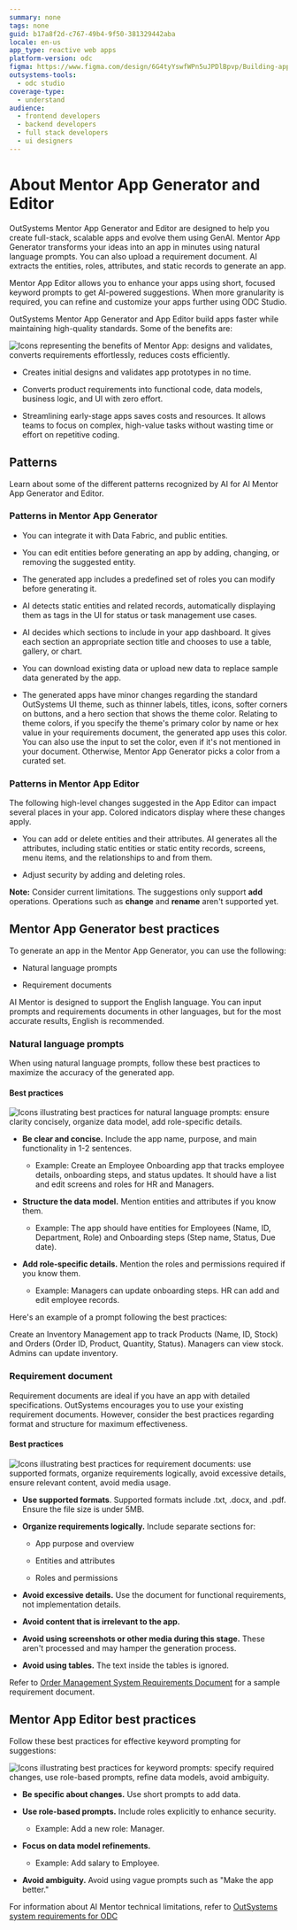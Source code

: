 ```yaml
---
summary: none
tags: none
guid: b17a8f2d-c767-49b4-9f50-381329442aba
locale: en-us
app_type: reactive web apps
platform-version: odc
figma: https://www.figma.com/design/6G4tyYswfWPn5uJPDlBpvp/Building-apps?m=auto&node-id=6814-98&t=06ppRqezdRkEkuAh-1
outsystems-tools:
  - odc studio
coverage-type:
  - understand 
audience:
  - frontend developers
  - backend developers
  - full stack developers
  - ui designers
---
```


# About Mentor App Generator and Editor

OutSystems Mentor App Generator and Editor are designed to help you create full-stack, scalable apps and evolve them using GenAI. Mentor App Generator transforms your ideas into an app in minutes using natural language prompts. You can also upload a requirement document. AI extracts the entities, roles, attributes, and static records to generate an app.

Mentor App Editor allows you to enhance your apps using short, focused keyword prompts to get AI-powered suggestions. When more granularity is required, you can refine and customize your apps further using ODC Studio.

OutSystems Mentor App Generator and App Editor build apps faster while maintaining high-quality standards. Some of the benefits are:

![Icons representing the benefits of Mentor App: designs and validates, converts requirements effortlessly, reduces costs efficiently.](images/benefits-mentor-app-ams.png "Benefits of Mentor App")

* Creates initial designs and validates app prototypes in no time.

* Converts product requirements into functional code, data models, business logic, and UI with zero effort.

* Streamlining early-stage apps saves costs and resources. It allows teams to focus on complex, high-value tasks without wasting time or effort on repetitive coding.

## Patterns

Learn about some of the different patterns recognized by AI for AI Mentor App Generator and Editor.

### Patterns in Mentor App Generator

* You can integrate it with Data Fabric, and public entities.

* You can edit entities before generating an app by adding, changing, or removing the suggested entity.

* The generated app includes a predefined set of roles you can modify before generating it.

* AI detects static entities and related records, automatically displaying them as tags in the UI for status or task management use cases.  

* AI decides which sections to include in your app dashboard. It gives each section an appropriate section title and chooses to use a table, gallery, or chart.

* You can download existing data or upload new data to replace sample data generated by the app.

* The generated apps have minor changes regarding the standard OutSystems UI theme, such as thinner labels, titles, icons, softer corners on buttons, and a hero section that shows the theme color. Relating to theme colors, if you specify the theme's primary color by name or hex value in your requirements document, the generated app uses this color. You can also use the input to set the color, even if it's not mentioned in your document. Otherwise, Mentor App Generator picks a color from a curated set.

### Patterns in Mentor App Editor

The following high-level changes suggested in the App Editor can impact several places in your app. Colored indicators display where these changes apply.

* You can add or delete entities and their attributes. AI generates all the attributes, including static entities or static entity records, screens, menu items, and the relationships to and from them.

* Adjust security by adding and deleting roles.

**Note:** Consider current limitations. The suggestions only support **add** operations. Operations such as **change** and **rename** aren't supported yet.

## Mentor App Generator best practices

To generate an app in the Mentor App Generator, you can use the following:

* Natural language prompts

* Requirement documents

<div class="info" markdown="1">

AI Mentor is designed to support the English language. You can input prompts and requirements documents in other languages, but for the most accurate results, English is recommended.

</div>

### Natural language prompts

When using natural language prompts, follow these best practices to maximize the accuracy of the generated app.

#### Best practices

![Icons illustrating best practices for natural language prompts: ensure clarity concisely, organize data model, add role-specific details.](images/natural-language-prompts-best-practices-ams.png "Best Practices for Natural Language Prompts")

* **Be clear and concise.** Include the app name, purpose, and main functionality in 1-2 sentences.

    * Example: Create an Employee Onboarding app that tracks employee details, onboarding steps, and status updates. It should have a list and edit screens and roles for HR and Managers.

* **Structure the data model.** Mention entities and attributes if you know them.

    * Example: The app should have entities for Employees (Name, ID, Department, Role) and Onboarding steps (Step name, Status, Due date).

* **Add role-specific details.** Mention the roles and permissions required if you know them.

    * Example: Managers can update onboarding steps. HR can add and edit employee records.

Here's an example of a prompt following the best practices:

Create an Inventory Management app to track Products (Name, ID, Stock) and Orders (Order ID, Product, Quantity, Status). Managers can view stock. Admins can update inventory.

### Requirement document

Requirement documents are ideal if you have an app with detailed specifications. OutSystems encourages you to use your existing requirement documents. However, consider the best practices regarding format and structure for maximum effectiveness.

#### Best practices

![Icons illustrating best practices for requirement documents: use supported formats, organize requirements logically, avoid excessive details, ensure relevant content, avoid media usage.](images/requirement-best-practices-ams.png "Best Practices for Requirement Documents")

* **Use supported formats**. Supported formats include .txt, .docx, and .pdf. Ensure the file size is under 5MB.

* **Organize requirements logically.** Include separate sections for:

    * App purpose and overview

    * Entities and attributes

    * Roles and permissions

* **Avoid excessive details.** Use the document for functional requirements, not implementation details.

* **Avoid content that is irrelevant to the app.**

* **Avoid using screenshots or other media during this stage.** These aren't processed and may hamper the generation process.

* **Avoid using tables.** The text inside the tables is ignored.

Refer to [Order Management System Requirements Document](resources/order-management-system-requirements.docx) for a sample requirement document.

## Mentor App Editor best practices

Follow these best practices for effective keyword prompting for suggestions:

![Icons illustrating best practices for keyword prompts: specify required changes, use role-based prompts, refine data models, avoid ambiguity.](images/prompt-best-practices-ams.png "Best Practices for Keyword Prompts")

* **Be specific about changes.** Use short prompts to add data.

* **Use role-based prompts.** Include roles explicitly to enhance security.

    * Example: Add a new role: Manager.

* **Focus on data model refinements.**

    * Example: Add salary to Employee.

* **Avoid ambiguity.** Avoid using vague prompts such as "Make the app better."

For information about AI Mentor technical limitations, refer to [OutSystems system requirements for ODC](../../getting-started/system-requirements.md#ai-mentor)
